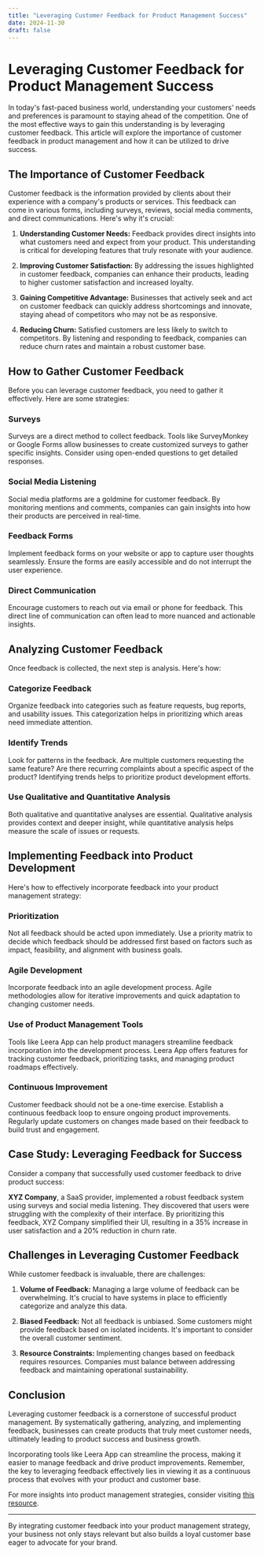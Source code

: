 ```yaml
---
title: "Leveraging Customer Feedback for Product Management Success"
date: 2024-11-30
draft: false
---
```

# Leveraging Customer Feedback for Product Management Success

In today's fast-paced business world, understanding your customers' needs and preferences is paramount to staying ahead of the competition. One of the most effective ways to gain this understanding is by leveraging customer feedback. This article will explore the importance of customer feedback in product management and how it can be utilized to drive success.

## The Importance of Customer Feedback

Customer feedback is the information provided by clients about their experience with a company's products or services. This feedback can come in various forms, including surveys, reviews, social media comments, and direct communications. Here's why it's crucial:

1. **Understanding Customer Needs:** Feedback provides direct insights into what customers need and expect from your product. This understanding is critical for developing features that truly resonate with your audience.

2. **Improving Customer Satisfaction:** By addressing the issues highlighted in customer feedback, companies can enhance their products, leading to higher customer satisfaction and increased loyalty.

3. **Gaining Competitive Advantage:** Businesses that actively seek and act on customer feedback can quickly address shortcomings and innovate, staying ahead of competitors who may not be as responsive.

4. **Reducing Churn:** Satisfied customers are less likely to switch to competitors. By listening and responding to feedback, companies can reduce churn rates and maintain a robust customer base.

## How to Gather Customer Feedback

Before you can leverage customer feedback, you need to gather it effectively. Here are some strategies:

### Surveys

Surveys are a direct method to collect feedback. Tools like SurveyMonkey or Google Forms allow businesses to create customized surveys to gather specific insights. Consider using open-ended questions to get detailed responses.

### Social Media Listening

Social media platforms are a goldmine for customer feedback. By monitoring mentions and comments, companies can gain insights into how their products are perceived in real-time.

### Feedback Forms

Implement feedback forms on your website or app to capture user thoughts seamlessly. Ensure the forms are easily accessible and do not interrupt the user experience.

### Direct Communication

Encourage customers to reach out via email or phone for feedback. This direct line of communication can often lead to more nuanced and actionable insights.

## Analyzing Customer Feedback

Once feedback is collected, the next step is analysis. Here's how:

### Categorize Feedback

Organize feedback into categories such as feature requests, bug reports, and usability issues. This categorization helps in prioritizing which areas need immediate attention.

### Identify Trends

Look for patterns in the feedback. Are multiple customers requesting the same feature? Are there recurring complaints about a specific aspect of the product? Identifying trends helps to prioritize product development efforts.

### Use Qualitative and Quantitative Analysis

Both qualitative and quantitative analyses are essential. Qualitative analysis provides context and deeper insight, while quantitative analysis helps measure the scale of issues or requests.

## Implementing Feedback into Product Development

Here's how to effectively incorporate feedback into your product management strategy:

### Prioritization

Not all feedback should be acted upon immediately. Use a priority matrix to decide which feedback should be addressed first based on factors such as impact, feasibility, and alignment with business goals.

### Agile Development

Incorporate feedback into an agile development process. Agile methodologies allow for iterative improvements and quick adaptation to changing customer needs.

### Use of Product Management Tools

Tools like Leera App can help product managers streamline feedback incorporation into the development process. Leera App offers features for tracking customer feedback, prioritizing tasks, and managing product roadmaps effectively.

### Continuous Improvement

Customer feedback should not be a one-time exercise. Establish a continuous feedback loop to ensure ongoing product improvements. Regularly update customers on changes made based on their feedback to build trust and engagement.

## Case Study: Leveraging Feedback for Success

Consider a company that successfully used customer feedback to drive product success:

**XYZ Company**, a SaaS provider, implemented a robust feedback system using surveys and social media listening. They discovered that users were struggling with the complexity of their interface. By prioritizing this feedback, XYZ Company simplified their UI, resulting in a 35% increase in user satisfaction and a 20% reduction in churn rate.

## Challenges in Leveraging Customer Feedback

While customer feedback is invaluable, there are challenges:

1. **Volume of Feedback:** Managing a large volume of feedback can be overwhelming. It's crucial to have systems in place to efficiently categorize and analyze this data.

2. **Biased Feedback:** Not all feedback is unbiased. Some customers might provide feedback based on isolated incidents. It's important to consider the overall customer sentiment.

3. **Resource Constraints:** Implementing changes based on feedback requires resources. Companies must balance between addressing feedback and maintaining operational sustainability.

## Conclusion

Leveraging customer feedback is a cornerstone of successful product management. By systematically gathering, analyzing, and implementing feedback, businesses can create products that truly meet customer needs, ultimately leading to product success and business growth.

Incorporating tools like Leera App can streamline the process, making it easier to manage feedback and drive product improvements. Remember, the key to leveraging feedback effectively lies in viewing it as a continuous process that evolves with your product and customer base.

For more insights into product management strategies, consider visiting [this resource](https://leera.app).

---

By integrating customer feedback into your product management strategy, your business not only stays relevant but also builds a loyal customer base eager to advocate for your brand.